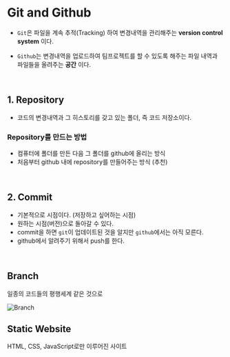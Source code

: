 # Git and Github

- `Git`은 파일을 계속 추적(Tracking) 하여 변경내역을 관리해주는 **version control system** 이다.

- `Github`는 변경내역을 업로드하여 팀프로젝트를 할 수 있도록 해주는 파일 내역과 파일들을 올려주는 **공간** 이다.

<br>

## 1. Repository

- 코드의 변경내역과 그 히스토리를 갖고 있는 폴더, 즉 코드 저장소이다.

### Repository를 만드는 방법

- 컴퓨터에 폴더를 만든 다음 그 폴더를 github에 올리는 방식
- 처음부터 github 내에 repository를 만들어주는 방식 (추천)

<br>

## 2. Commit

- 기본적으로 시점이다. (저장하고 싶어하는 시점)
- 원하는 시점(버전)으로 돌아갈 수 있다.
- commit을 하면 `git`이 업데이트된 것을 알지만 `github`에서는 아직 모른다.
- github에서 알려주기 위해서 push를 한다.

<br>

## Branch
일종의 코드들의 평행세계 같은 것으로

![Branch](https://blog.kakaocdn.net/dn/cRPkVU/btquUBRb7GK/bGy8lytovCtjsoP9SZKTJ0/img.jpg)

## Static Website
HTML, CSS, JavaScript로만 이루어진 사이트
